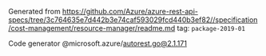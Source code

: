 Generated from https://github.com/Azure/azure-rest-api-specs/tree/3c764635e7d442b3e74caf593029fcd440b3ef82//specification/cost-management/resource-manager/readme.md tag: `package-2019-01`

Code generator @microsoft.azure/autorest.go@2.1.171


